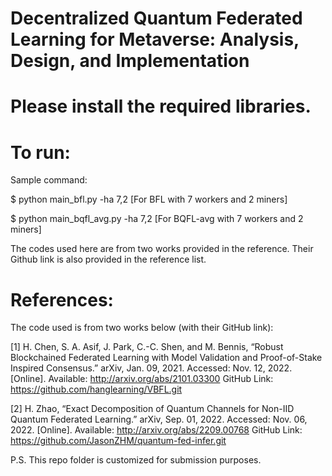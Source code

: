 # Decentralized Quantum Federated Learning for Metaverse: Analysis, Design, and Implementation

# Please install the required libraries. 
# To run: 
  Sample command:
  
  $ python main_bfl.py -ha 7,2 [For BFL with 7 workers and 2 miners]
  
  $ python main_bqfl_avg.py -ha 7,2 [For BQFL-avg with 7 workers and 2 miners]
  
The codes used here are from two works provided in the reference.
Their Github link is also provided in the reference list.

# References: 
The code used is from two works below (with their GitHub link):

[1] H. Chen, S. A. Asif, J. Park, C.-C. Shen, and M. Bennis, “Robust Blockchained Federated Learning with Model Validation and 
    Proof-of-Stake Inspired Consensus.” arXiv, Jan. 09, 2021. Accessed: Nov. 12, 2022. 
    [Online]. Available: http://arxiv.org/abs/2101.03300
    GitHub Link: https://github.com/hanglearning/VBFL.git
    
[2] H. Zhao, “Exact Decomposition of Quantum Channels for Non-IID Quantum Federated Learning.” arXiv, 
    Sep. 01, 2022. Accessed: Nov. 06, 2022. [Online]. Available: http://arxiv.org/abs/2209.00768
    GitHub Link: https://github.com/JasonZHM/quantum-fed-infer.git 
    
 P.S. This repo folder is customized for submission purposes.

